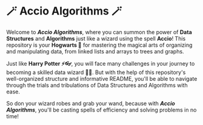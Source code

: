# 🪄 Accio Algorithms 🪄

Welcome to ***Accio Algorithms***, where you can summon the power of **Data Structures** and **Algorithms** just like a wizard using the spell **Accio**! This repository is your **Hogwarts 🏰** for mastering the magical arts of organizing and manipulating data, from linked lists and arrays to trees and graphs.

Just like **Harry Potter ⚡👓**, you will face many challenges in your journey to becoming a skilled data wizard 🧙‍♂️. But with the help of this repository's well-organized structure and informative README, you'll be able to navigate through the trials and tribulations of Data Structures and Algorithms with ease.

So don your wizard robes and grab your wand, because with ***Accio Algorithms***, you'll be casting spells of efficiency and solving problems in no time!





